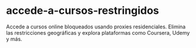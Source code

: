 # accede-a-cursos-restringidos
Accede a cursos online bloqueados usando proxies residenciales. Elimina las restricciones geográficas y explora plataformas como Coursera, Udemy y más.
